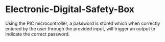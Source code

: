 # Electronic-Digital-Safety-Box
Using the PIC microcontroller, a password is stored which when correctly entered by the user through the provided input, will trigger an output to indicate the correct password. 
